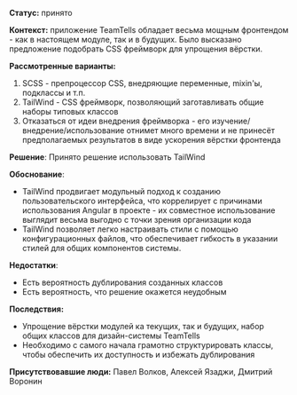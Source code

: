 **Статус:** принято

**Контекст:** приложение TeamTells обладает весьма мощным фронтендом - как в настоящем модуле, так и в будущих. Было высказано предложение подобрать CSS фреймворк для упрощения вёрстки.

**Рассмотренные варианты:**
1. SCSS - препроцессор CSS, внедряющие переменные, mixin'ы, подклассы и т.п.
2. TailWind - CSS фреймворк, позволяющий заготавливать общие наборы типовых классов
3. Отказаться от идеи внедрения фреймворка - его изучение/внедрение/использование отнимет много времени и не принесёт предполагаемых результатов в виде ускорения вёрстки фронтенда

**Решение**:
Принято решение использовать TailWind

**Обоснование**:
- TailWind продвигает модульный подход к созданию пользовательского интерфейса, что коррелирует с причинами использования Angular в проекте - их совместное использование выглядит весьма выгодно с точки зрения организации кода
- TailWind позволяет легко настраивать стили с помощью конфигурационных файлов, что обеспечивает гибкость в указании стилей для общих компонентов системы.

**Недостатки**:
- Есть вероятность дублирования созданных классов
- Есть вероятность, что решение окажется неудобным

**Последствия:**
- Упрощение вёрстки модулей ка текущих, так и будущих, набор общих классов для дизайн-системы TeamTells
- Необходимо с самого начала грамотно структурировать классы, чтобы обеспечить их доступность и избежать дублирования

**Присутствовавшие люди:**
Павел Волков, Алексей Язаджи, Дмитрий Воронин